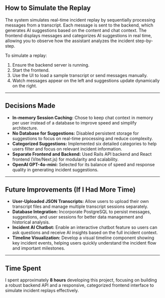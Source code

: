 ## How to Simulate the Replay

The system simulates real-time incident replay by sequentially processing messages from a transcript. Each message is sent to the backend, which generates AI suggestions based on the content and chat context. The frontend displays messages and categorizes AI suggestions in real time, allowing you to observe how the assistant analyzes the incident step-by-step.

To simulate a replay:

1. Ensure the backend server is running.  
2. Start the frontend.  
3. Use the UI to load a sample transcript or send messages manually.  
4. Watch messages appear on the left and suggestions update dynamically on the right.

---

## Decisions Made

- **In-memory Session Caching:** Chose to keep chat context in memory per user instead of a database to improve speed and simplify architecture.  
- **No Database for Suggestions:** Disabled persistent storage for suggestions to focus on real-time processing and reduce complexity.  
- **Categorized Suggestions:** Implemented six detailed categories to help users filter and focus on relevant incident information.  
- **Separate Frontend and Backend:** Used Rails API backend and React frontend (Vite/Next.js) for modularity and scalability.  
- **OpenAI GPT-4o-mini:** Selected for its balance of speed and response quality in generating incident suggestions.

---

## Future Improvements (If I Had More Time)

- **User-Uploaded JSON Transcripts:** Allow users to upload their own transcript files and manage multiple transcript sessions separately.  
- **Database Integration:** Incorporate PostgreSQL to persist messages, suggestions, and user sessions for better data management and historical analysis.  
- **Incident AI Chatbot:** Enable an interactive chatbot feature so users can ask questions and receive AI insights based on the full incident context.  
- **Timeline Visualization:** Develop a visual timeline component showing key incident events, helping users quickly understand the incident flow and important milestones.

---

## Time Spent

I spent approximately **8 hours** developing this project, focusing on building a robust backend API and a responsive, categorized frontend interface to simulate incident replays effectively.
